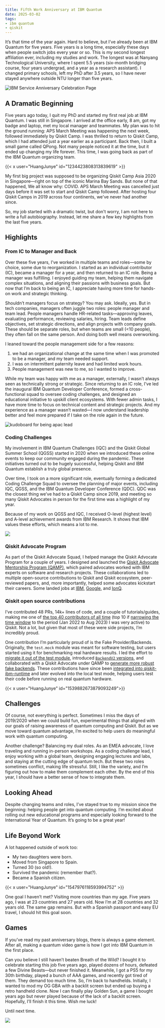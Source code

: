 ```yaml
---
title: Fifth Work Anniversary at IBM Quantum
date: 2025-03-02
tags:
- ibm quantum
- qiskit
---
```


It’s that time of the year again. Hard to believe, but I’ve already been at IBM Quantum for five years. Five years is a long time, especially these days when people switch jobs every year or so. This is my second longest affiliation ever, including my studies and work. The longest was at Nanyang Technological University, where I spent 5.5 years (six-month bridging course, four years undergrad, and a year as a research assistant). I changed primary schools, left my PhD after 3.5 years, so I have never stayed anywhere outside NTU longer than five years.

![IBM Service Anniversary Celebration Page](ibm_service_anniversary_celebration_page.png)

## A Dramatic Beginning

Five years ago today, I quit my PhD and started my first real job at IBM Quantum. I was still in Singapore. I arrived at the office early, 8 am, got my badge and laptop, met my local manager and teammates. My plan was to hit the ground running: APS March Meeting was happening the next week, followed immediately by Qiskit Camp. I was thrilled to return to Qiskit Camp, which I had attended just a year earlier as a participant. Back then, I built a small game called QPong. Not many people noticed it at the time, but it ended up changing my life forever. This time, I was going back as part of the IBM Quantum organizing team.

{{< x user="HuangJunye" id="1234423808313839619" >}}

My first big project was supposed to be organizing Qiskit Camp Asia 2020 in Singapore—right on top of the iconic Marina Bay Sands. But none of that happened, We all know why: COVID. APS March Meeting was cancelled just days before it was set to start and Qiskit Camp followed. After hosting four Qiskit Camps in 2019 across four continents, we've never had another since.

So, my job started with a dramatic twist, but don't worry, I am not here to write a full autobiography. Instead, let me share a few key highlights from the last five years.

## Highlights

### From IC to Manager and Back

Over these five years, I’ve worked in multiple teams and roles—some by choice, some due to reorganization. I started as an individual contributor (IC), became a manager for a year, and then returned to an IC role. Being a manager was fulfilling. I enjoyed guiding my team, helping them navigate complex situations, and aligning their passions with business goals. But now that I’m back to being an IC, I appreciate having more time for hands-on work and strategic thinking.

Shouldn’t managers focus on strategy? You may ask. Ideally, yes. But in tech companies, managers often juggle two roles: people manager and team lead. People managers handle HR-related tasks—approving leaves, evaluating performance, reviewing salaries, hiring. Team leads define objectives, set strategic directions, and align projects with company goals. These should be separate roles, but when teams are small (<10 people), they often fall on the same person. And doing both well means overworking.

I leaned toward the people management side for a few reasons:

1. we had an organizational change at the same time when I was promoted to be a manager, and my team needed support.
2. I was on intermittent paternity leave and had limited work hours.
3. People management was new to me, so I wanted to improve. 

While my team was happy with me as a manager, externally, I wasn’t always seen as technically strong or strategic. Since returning to an IC role, I’ve led the inaugural IBM Quantum Developer Conference, formed a cross-functional squad to oversee coding challenges, and designed an educational initiative to upskill client ecosystems. With fewer admin tasks, I have more time to focus on technical content and strategic projects. And my experience as a manager wasn’t wasted—I now understand leadership better and feel more prepared if I take on the role again in the future.

![kudoboard for being apac lead](kudoboard_for_being_apac_lead.png)

### Coding Challenges

My involvement in IBM Quantum Challenges (IQC) and the Qiskit Global Summer School (QGSS) started in 2020 when we introduced these online events to keep our community engaged during the pandemic. These initiatives turned out to be hugely successful, helping Qiskit and IBM Quantum establish a truly global presence.

Over time, I took on a more significant role, eventually forming a dedicated Coding Challenge Squad to oversee the planning of major events, including IQC, QGSS, and the IBM Quantum Developer Conference (QDC). QDC was the closest thing we’ve had to a Qiskit Camp since 2019, and meeting so many Qiskit Advocates in person for the first time was a highlight of my year.

Because of my work on QGSS and IQC, I received O-level (highest level) and A-level achievement awards from IBM Research. It shows that IBM values these efforts, which means a lot to me. 

![](qgss_o-level_achievement.png)

### Qiskit Advocate Program

As part of the Qiskit Advocate Squad, I helped manage the Qiskit Advocate Program for a couple of years. I designed and launched the [Qiskit Advocate Mentorship Program (QAMP)](https://github.com/qiskit-advocate/qamp-spring-21), which paired advocates worked with IBM experts on software and research projects. These collaborations led to multiple open-source contributions to Qiskit and Qiskit ecosystem, peer-reviewed papers, and, more importantly, helped some advocates kickstart their careers. Some landed jobs at [IBM](https://www.linkedin.com/in/albertomaldonadoromo/), [Google](https://www.linkedin.com/in/ivan-carvalho/), and [IonQ](https://www.linkedin.com/in/splcher/).

### Qiskit open source contributions

I’ve contributed 48 PRs, 14k+ lines of code, and a couple of tutorials/guides, making me one of [the top 40 contributors of all time](https://github.com/Qiskit/qiskit/graphs/contributors?from=2%2F1%2F2017&to=3%2F1%2F2025) (top 10 if [narrowing the time window](https://github.com/Qiskit/qiskit/graphs/contributors?from=1%2F1%2F2022&to=8%2F1%2F2023) to the period (Jan 2022 to Aug 2023) I was very active) to Qiskit. Not a lot, but given that most of these were side projects, I’m incredibly proud.

One contribution I’m particularly proud of is the Fake Provider/Backends. Originally, the `test.mock` module was meant for software testing, but users started using it for benchmarking real hardware results. I led the effort to [migrate it out of the test module](https://github.com/Qiskit/qiskit/pull/8121), introduced [`BackendV2` versions](https://github.com/Qiskit/qiskit/pull/7643), and collaborated with a Qiskit Advocate under QAMP to [generate more robust fake backends](https://github.com/Qiskit/qiskit/pull/10266). These contributions have since been [integrated into qiskit-ibm-runtime](https://github.com/Qiskit/qiskit-ibm-runtime/pull/1140) and later evolved into the local test mode, helping users test their code before running on real quantum hardware.

{{< x user="HuangJunye" id="1539882673879093249">}}

## Challenges

Of course, not everything is perfect. Sometimes I miss the days of 2019/2020 when we could build fun, experimental things that aligned with our goals of raising awareness of quantum computing and Qiskit.  But as we move toward quantum advantage, I’m excited to help users do meaningful work with quantum computing.

Another challenge? Balancing my dual roles. As an EMEA advocate, I love traveling and running in-person workshops. As a coding challenge lead, I enjoy working with a global team, designing engaging lectures and labs, and staying at the cutting edge of quantum tech. But these two roles sometimes conflict, making life stressful. Still, I like the variety, and I’m figuring out how to make them complement each other. By the end of this year, I should have a better sense of how to integrate them.

## Looking Ahead

Despite changing teams and roles, I’ve stayed true to my mission since the beginning: helping people get into quantum computing. I’m excited about rolling out new educational programs and especially looking forward to the International Year of Quantum. It’s going to be a great year!

## Life Beyond Work

A lot happened outside of work too:

- My two daughters were born.
- Moved from Singapore to Spain.
- Turned 30 (so old!).
- Survived the pandemic (remember that?).
- Became a Spanish citizen.

{{< x user="HuangJunye" id="1547976118593994752" >}}

One goal I haven’t met? Visiting more countries than my age. Five years ago, I was at 23 countries and 27 years old. Now I’m at 28 countries and 32 years old. The same gap remains. But with a Spanish passport and easy EU travel, I should hit this goal soon.

## Games

If you’ve read my past anniversary blogs, there is always a game element. After all, making a quantum video game is how I got into IBM Quantum in the first place.

Can you believe I still haven’t beaten Breath of the Wild? I bought it to celebrate starting this job five years ago, played dozens of hours, defeated a few Divine Beasts—but never finished it. Meanwhile, I got a PS5 for my 30th birthday, played a bunch of AAA games, and recently got tired of them. They demand too much time. So, I’m back to handhelds. Initially, I wanted to mod my OG GBA with a backlit screen but ended up buying a retro handheld clone. Now I can finally play Golden Sun, a game I bought years ago but never played because of the lack of a backlit screen. Hopefully, I’ll finish it this time. Wish me luck!

Until next time.

![](golden_sun.jpg)